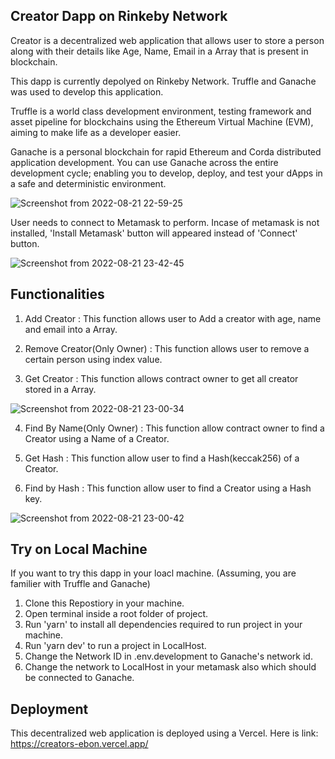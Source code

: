 
## Creator Dapp on Rinkeby Network
Creator is a decentralized web application that allows user to store a person along with their 
details like Age, Name, Email in a Array that is present in blockchain. 

This dapp is currently depolyed on Rinkeby Network. Truffle and Ganache was used to develop this
application.

Truffle is a world class development environment, testing framework and asset pipeline for 
blockchains using the Ethereum Virtual Machine (EVM), aiming to make life as a developer easier.

Ganache is a personal blockchain for rapid Ethereum and Corda distributed application development. 
You can use Ganache across the entire development cycle; enabling you to develop, deploy, and test 
your dApps in a safe and deterministic environment.

![Screenshot from 2022-08-21 22-59-25](https://user-images.githubusercontent.com/55689890/185802941-adde8655-8287-4a2f-a07b-2a47dad769a0.png)

User needs to connect to Metamask to perform.
Incase of metamask is not installed, 'Install Metamask' button will appeared instead of 'Connect' button.

![Screenshot from 2022-08-21 23-42-45](https://user-images.githubusercontent.com/55689890/185804531-419a6e55-b0ef-4b94-a13b-369b91c0e6dd.png)


## Functionalities

1. Add Creator : This function allows user to Add a creator with age, name and email into a Array.

2. Remove Creator(Only Owner) : This function allows user to remove a certain person using index value.

3. Get Creator : This function allows contract owner to get all creator stored in a Array.

![Screenshot from 2022-08-21 23-00-34](https://user-images.githubusercontent.com/55689890/185805475-802fce32-17ee-4329-bab6-a3677edff8c4.png)

4. Find By Name(Only Owner) : This function allow contract owner to find a Creator using a Name of a Creator.

5. Get Hash : This function allow user to find a Hash(keccak256) of a Creator.

6. Find by Hash : This function allow user to find a Creator using a Hash key.

![Screenshot from 2022-08-21 23-00-42](https://user-images.githubusercontent.com/55689890/185805723-c9979d56-5e80-4155-8bb5-be20ccbfed1f.png)

## Try on Local Machine

If you want to try this dapp in your loacl machine. (Assuming, you are familier with Truffle and Ganache)
1. Clone this Repostiory in your machine.
2. Open terminal inside a root folder of project.
3. Run 'yarn' to install all dependencies required to run project in your machine.
4. Run 'yarn dev' to run a project in LocalHost.
5. Change the Network ID in .env.development to Ganache's network id.
6. Change the network to LocalHost in your metamask also which should be connected to Ganache.

## Deployment 

This decentralized web application is deployed using a Vercel.
Here is link: https://creators-ebon.vercel.app/


